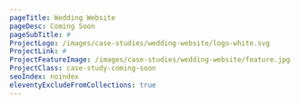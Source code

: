 ```yaml
---
pageTitle: Wedding Website
pageDesc: Coming Soon
pageSubTitle: #
ProjectLogo: /images/case-studies/wedding-website/logo-white.svg
ProjectLink: #
ProjectFeatureImage: /images/case-studies/wedding-website/feature.jpg
ProjectClass: case-study-coming-soon
seoIndex: noindex
eleventyExcludeFromCollections: true
---
```

